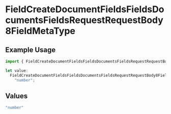 # FieldCreateDocumentFieldsFieldsDocumentsFieldsRequestRequestBody8FieldMetaType

## Example Usage

```typescript
import { FieldCreateDocumentFieldsFieldsDocumentsFieldsRequestRequestBody8FieldMetaType } from "@documenso/sdk-typescript/models/operations";

let value:
  FieldCreateDocumentFieldsFieldsDocumentsFieldsRequestRequestBody8FieldMetaType =
    "number";
```

## Values

```typescript
"number"
```